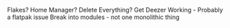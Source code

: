 Flakes?
Home Manager?
Delete Everything?
Get Deezer Working - Probably a flatpak issue
Break into modules - not one monolithic thing

